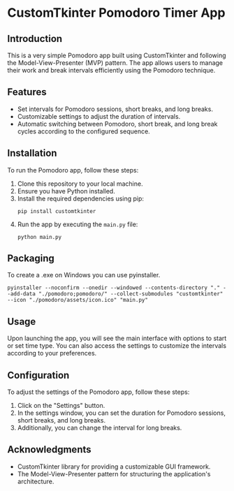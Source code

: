 # CustomTkinter Pomodoro Timer App
## Introduction
This is a very simple Pomodoro app built using CustomTkinter and following the Model-View-Presenter (MVP) pattern. The app allows users to manage their work and break intervals efficiently using the Pomodoro technique.

## Features
* Set intervals for Pomodoro sessions, short breaks, and long breaks.
* Customizable settings to adjust the duration of intervals.
* Automatic switching between Pomodoro, short break, and long break cycles according to the configured sequence.

## Installation
To run the Pomodoro app, follow these steps:
1. Clone this repository to your local machine.
2. Ensure you have Python installed.
3. Install the required dependencies using pip:
    ```
    pip install customtkinter
    ```
4. Run the app by executing the `main.py` file:
    ```
    python main.py
    ```

## Packaging
To create a .exe on Windows you can use pyinstaller.
```
pyinstaller --noconfirm --onedir --windowed --contents-directory "." --add-data "./pomodoro;pomodoro/" --collect-submodules "customtkinter" --icon "./pomodoro/assets/icon.ico" "main.py"
```

## Usage
Upon launching the app, you will see the main interface with options to start or set time type. You can also access the settings to customize the intervals according to your preferences.

## Configuration
To adjust the settings of the Pomodoro app, follow these steps:
1. Click on the "Settings" button.
2. In the settings window, you can set the duration for Pomodoro sessions, short breaks, and long breaks.
3. Additionally, you can change the interval for long breaks.

## Acknowledgments
- CustomTkinter library for providing a customizable GUI framework.
- The Model-View-Presenter pattern for structuring the application's architecture.